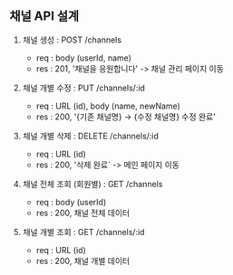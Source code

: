 ## 채널 API 설계

1. 채널 생성 : POST /channels
    - req : body (userId, name)
    - res : 201, '채널을 응원합니다' -> 채널 관리 페이지 이동

2. 채널 개별 수정 : PUT /channels/:id
    - req : URL (id), body (name, newName)
    - res : 200, '{기존 채널명} -> {수정 채널명} 수정 완료'

3. 채널 개별 삭제 : DELETE /channels/:id
    - req : URL (id)
    - res : 200, '삭제 완료` -> 메인 페이지 이동

4. 채널 전체 조회 (회원별) : GET /channels
    - req : body (userId)
    - res : 200, 채널 전체 데이터

5. 채널 개별 조회 : GET /channels/:id
    - req : URL (id)
    - res : 200, 채널 개별 데이터